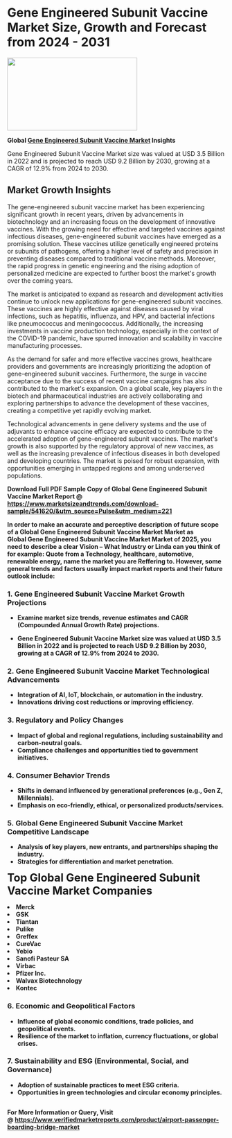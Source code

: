 <H1>Gene Engineered Subunit Vaccine Market Size, Growth and Forecast from 2024 - 2031</H1><img class="aligncenter size-medium wp-image-584254" src="https://thirdeyenews.in/wp-content/uploads/2024/09/Global-Market-Research-300x168.jpeg" alt="" width="300" height="168" /><p><strong>Global&nbsp;<a href="https://www.marketsizeandtrends.com/download-sample/541620/&amp;utm_source=Pulse&amp;utm_medium=221">Gene Engineered Subunit Vaccine Market</a> Insights</strong></p><p>Gene Engineered Subunit Vaccine Market size was valued at USD 3.5 Billion in 2022 and is projected to reach USD 9.2 Billion by 2030, growing at a CAGR of 12.9% from 2024 to 2030.</p><p><h2>Market Growth Insights</h2> <p>The gene-engineered subunit vaccine market has been experiencing significant growth in recent years, driven by advancements in biotechnology and an increasing focus on the development of innovative vaccines. With the growing need for effective and targeted vaccines against infectious diseases, gene-engineered subunit vaccines have emerged as a promising solution. These vaccines utilize genetically engineered proteins or subunits of pathogens, offering a higher level of safety and precision in preventing diseases compared to traditional vaccine methods. Moreover, the rapid progress in genetic engineering and the rising adoption of personalized medicine are expected to further boost the market's growth over the coming years.</p> <p><strong></strong></p> <p>The market is anticipated to expand as research and development activities continue to unlock new applications for gene-engineered subunit vaccines. These vaccines are highly effective against diseases caused by viral infections, such as hepatitis, influenza, and HPV, and bacterial infections like pneumococcus and meningococcus. Additionally, the increasing investments in vaccine production technology, especially in the context of the COVID-19 pandemic, have spurred innovation and scalability in vaccine manufacturing processes.</p> <p>As the demand for safer and more effective vaccines grows, healthcare providers and governments are increasingly prioritizing the adoption of gene-engineered subunit vaccines. Furthermore, the surge in vaccine acceptance due to the success of recent vaccine campaigns has also contributed to the market's expansion. On a global scale, key players in the biotech and pharmaceutical industries are actively collaborating and exploring partnerships to advance the development of these vaccines, creating a competitive yet rapidly evolving market.</p> <p>Technological advancements in gene delivery systems and the use of adjuvants to enhance vaccine efficacy are expected to contribute to the accelerated adoption of gene-engineered subunit vaccines. The market's growth is also supported by the regulatory approval of new vaccines, as well as the increasing prevalence of infectious diseases in both developed and developing countries. The market is poised for robust expansion, with opportunities emerging in untapped regions and among underserved populations.</p> <p><strong></p><p><span class=""><strong>Download Full PDF Sample Copy of Global Gene Engineered Subunit Vaccine Market Report</strong> @ <a href="https://www.marketsizeandtrends.com/download-sample/541620/&amp;utm_source=Pulse&amp;utm_medium=221" target="_blank">https://www.marketsizeandtrends.com/download-sample/541620/&amp;utm_source=Pulse&amp;utm_medium=221</a></span></p><p>In order to make an accurate and perceptive description of future scope of a Global&nbsp;Gene Engineered Subunit Vaccine Market Market as Global&nbsp;Gene Engineered Subunit Vaccine Market Market of 2025, you need to describe a clear Vision &ndash; What Industry or Linda can you think of for example: Quote from a Technology, healthcare, automotive, renewable energy, name the market you are Reffering to. However, some general trends and factors usually impact market reports and their future outlook include:</p><h3>1.&nbsp;<strong>Gene Engineered Subunit Vaccine Market Growth Projections</strong></h3><ul><li>Examine market size trends, revenue estimates and CAGR (Compounded Annual Growth Rate) projections.</li><li><p>Gene Engineered Subunit Vaccine Market size was valued at USD 3.5 Billion in 2022 and is projected to reach USD 9.2 Billion by 2030, growing at a CAGR of 12.9% from 2024 to 2030.</p></li></ul><h3>2.&nbsp;<strong>Gene Engineered Subunit Vaccine Market Technological Advancements</strong></h3><ul><li>Integration of AI, IoT, blockchain, or automation in the industry.</li><li>Innovations driving cost reductions or improving efficiency.</li></ul><h3>3.&nbsp;<strong>Regulatory and Policy Changes</strong></h3><ul><li>Impact of global and regional regulations, including sustainability and carbon-neutral goals.</li><li>Compliance challenges and opportunities tied to government initiatives.</li></ul><h3>4.&nbsp;<strong>Consumer Behavior Trends</strong></h3><ul><li>Shifts in demand influenced by generational preferences (e.g., Gen Z, Millennials).</li><li>Emphasis on eco-friendly, ethical, or personalized products/services.</li></ul><h3>5.&nbsp;<strong>Global Gene Engineered Subunit Vaccine Market Competitive Landscape</strong></h3><ul><li>Analysis of key players, new entrants, and partnerships shaping the industry.</li><li>Strategies for differentiation and market penetration.</li></ul><p data-pm-slice="1 1 []"><span style="color: inherit; font-family: inherit; font-size: 25px;">Top Global Gene Engineered Subunit Vaccine Market Companies</span></p><div class="" data-test-id=""><p><li>Merck</li><li> GSK</li><li> Tiantan</li><li> Pulike</li><li> Greffex</li><li> CureVac</li><li> Yebio</li><li> Sanofi Pasteur SA</li><li> Virbac</li><li> Pfizer Inc.</li><li> Walvax Biotechnology</li><li> Kontec</li></p></div><h3>6.&nbsp;<strong>Economic and Geopolitical Factors</strong></h3><ul><li>Influence of global economic conditions, trade policies, and geopolitical events.</li><li>Resilience of the market to inflation, currency fluctuations, or global crises.</li></ul><h3>7.&nbsp;<strong>Sustainability and ESG (Environmental, Social, and Governance)</strong></h3><ul><li>Adoption of sustainable practices to meet ESG criteria.</li><li>Opportunities in green technologies and circular economy principles.</li></ul><h2><strong style="font-size: 14px;">For More Information or Query, Visit @&nbsp;</strong><a style="background-color: #ffffff; font-size: 14px;" href="https://www.marketsizeandtrends.com/report/gene-engineered-subunit-vaccine-market/" target="_blank">https://www.verifiedmarketreports.com/product/airport-passenger-boarding-bridge-market</a></h2>

